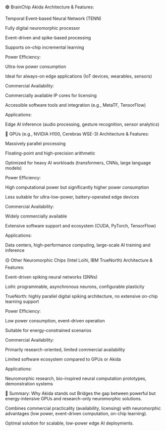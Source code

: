 🟢 BrainChip Akida
Architecture & Features:

Temporal Event-based Neural Network (TENN)

Fully digital neuromorphic processor

Event-driven and spike-based processing

Supports on-chip incremental learning

Power Efficiency:

Ultra-low power consumption

Ideal for always-on edge applications (IoT devices, wearables, sensors)

Commercial Availability:

Commercially available IP cores for licensing

Accessible software tools and integration (e.g., MetaTF, TensorFlow)

Applications:

Edge AI inference (audio processing, gesture recognition, sensor analytics)

🔵 GPUs (e.g., NVIDIA H100, Cerebras WSE-3)
Architecture & Features:

Massively parallel processing

Floating-point and high-precision arithmetic

Optimized for heavy AI workloads (transformers, CNNs, large language models)

Power Efficiency:

High computational power but significantly higher power consumption

Less suitable for ultra-low-power, battery-operated edge devices

Commercial Availability:

Widely commercially available

Extensive software support and ecosystem (CUDA, PyTorch, TensorFlow)

Applications:

Data centers, high-performance computing, large-scale AI training and inference

🟡 Other Neuromorphic Chips (Intel Loihi, IBM TrueNorth)
Architecture & Features:

Event-driven spiking neural networks (SNNs)

Loihi: programmable, asynchronous neurons, configurable plasticity

TrueNorth: highly parallel digital spiking architecture, no extensive on-chip learning support

Power Efficiency:

Low power consumption, event-driven operation

Suitable for energy-constrained scenarios

Commercial Availability:

Primarily research-oriented, limited commercial availability

Limited software ecosystem compared to GPUs or Akida

Applications:

Neuromorphic research, bio-inspired neural computation prototypes, demonstration systems

🚩 Summary: Why Akida stands out
Bridges the gap between powerful but energy-intensive GPUs and research-only neuromorphic solutions.

Combines commercial practicality (availability, licensing) with neuromorphic advantages (low power, event-driven computation, on-chip learning).

Optimal solution for scalable, low-power edge AI deployments.
